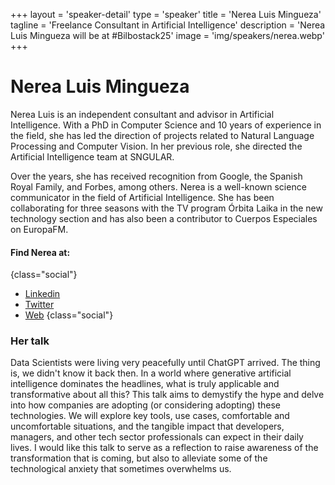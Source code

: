 +++
layout = 'speaker-detail'
type = 'speaker'
title = 'Nerea Luis Mingueza'
tagline = 'Freelance Consultant in Artificial Intelligence'
description = 'Nerea Luis Mingueza will be at #Bilbostack25'
image = 'img/speakers/nerea.webp'
+++

# Nerea Luis Mingueza

Nerea Luis is an independent consultant and advisor in Artificial Intelligence. With a PhD in Computer Science and 10 years of experience in the field, she has led the direction of projects related to Natural Language Processing and Computer Vision. In her previous role, she directed the Artificial Intelligence team at SNGULAR.

Over the years, she has received recognition from Google, the Spanish Royal Family, and Forbes, among others. Nerea is a well-known science communicator in the field of Artificial Intelligence. She has been collaborating for three seasons with the TV program Órbita Laika in the new technology section and has also been a contributor to Cuerpos Especiales on EuropaFM.

#### Find Nerea at:

{class="social"}

- [Linkedin](https://www.linkedin.com/in/nerealuis/)
- [Twitter](https://x.com/sailormerqury)
- [Web](https://nerealuis.es/)
  {class="social"}

### Her talk

Data Scientists were living very peacefully until ChatGPT arrived. The thing is, we didn't know it back then. In a world where generative artificial intelligence dominates the headlines, what is truly applicable and transformative about all this? This talk aims to demystify the hype and delve into how companies are adopting (or considering adopting) these technologies. We will explore key tools, use cases, comfortable and uncomfortable situations, and the tangible impact that developers, managers, and other tech sector professionals can expect in their daily lives. I would like this talk to serve as a reflection to raise awareness of the transformation that is coming, but also to alleviate some of the technological anxiety that sometimes overwhelms us.
